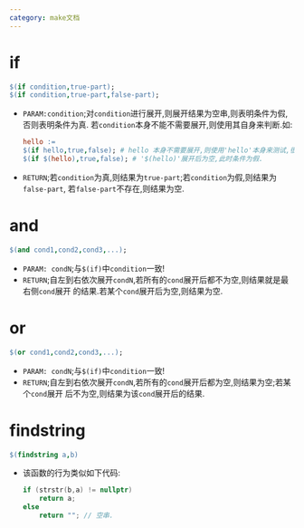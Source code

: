 ```yaml
---
category: make文档
---
```


# if

```makefile
$(if condition,true-part);
$(if condition,true-part,false-part);
```

*   `PARAM:condition`;对`condition`进行展开,则展开结果为空串,则表明条件为假,否则表明条件为真.
    若`condition`本身不能不需要展开,则使用其自身来判断.如:
    
    ```makefile
    hello := 
    $(if hello,true,false); # hello 本身不需要展开,则使用'hello'本身来测试,很显然此时条件为真.
    $(if $(hello),true,false); # '$(hello)'展开后为空,此时条件为假.
    ```
*   `RETURN`;若`condition`为真,则结果为`true-part`;若`condition`为假,则结果为`false-part`,
    若`false-part`不存在,则结果为空.

# and

```makefile
$(and cond1,cond2,cond3,...);
```

*   `PARAM: condN`;与`$(if)`中`condition`一致!
*   `RETURN`;自左到右依次展开`condN`,若所有的`cond`展开后都不为空,则结果就是最右侧`cond`展开
    的结果.若某个`cond`展开后为空,则结果为空.

# or

```makefile
$(or cond1,cond2,cond3,...);
```

*   `PARAM: condN`;与`$(if)`中`condition`一致!
*   `RETURN`;自左到右依次展开`condN`,若所有的`cond`展开后都为空,则结果为空;若某个`cond`展开
    后不为空,则结果为该`cond`展开后的结果.

    
# findstring

```makefile
$(findstring a,b)
```

*   该函数的行为类似如下代码:
    
    ```c++
    if (strstr(b,a) != nullptr)
        return a;
    else
        return ""; // 空串.
    ```

